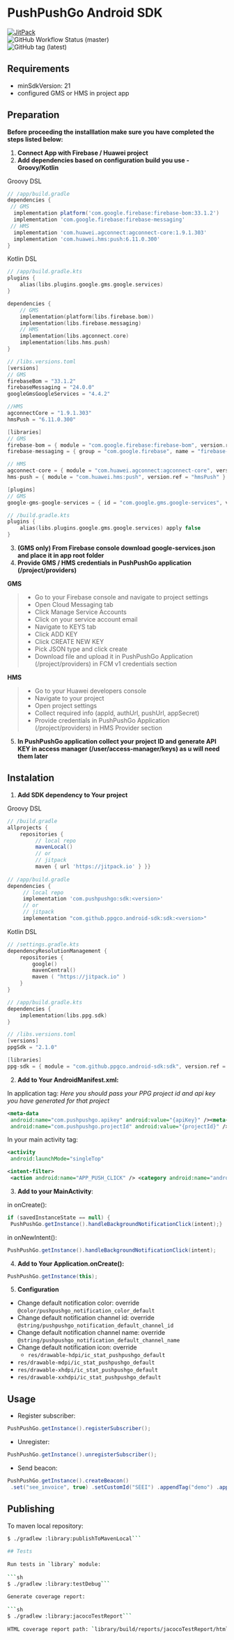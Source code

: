 
# PushPushGo Android SDK

[![JitPack](https://img.shields.io/jitpack/v/github/ppgco/android-sdk?style=flat-square)](https://jitpack.io/#ppgco/android-sdk)  
![GitHub Workflow Status (master)](https://img.shields.io/github/actions/workflow/status/ppgco/android-sdk/test.yml?branch=master&style=flat-square)  
![GitHub tag (latest)](https://img.shields.io/github/v/tag/ppgco/android-sdk?style=flat-square)

## Requirements

- minSdkVersion: 21
- configured GMS or HMS in project  app

## Preparation
**Before proceeding the installlation make sure you have completed the steps listed below:**

1. **Connect App with Firebase / Huawei project**
2. **Add dependencies based on configuration build you use - Groovy/Kotlin**

Groovy DSL
```groovy
// /app/build.gradle  
dependencies {   
 // GMS
  implementation platform('com.google.firebase:firebase-bom:33.1.2')
  implementation 'com.google.firebase:firebase-messaging'  
 // HMS
  implementation 'com.huawei.agconnect:agconnect-core:1.9.1.303'
  implementation 'com.huawei.hms:push:6.11.0.300'
}  
```

Kotlin DSL
```kotlin
// /app/build.gradle.kts
plugins {
	alias(libs.plugins.google.gms.google.services)
}

dependencies {
	// GMS
	implementation(platform(libs.firebase.bom))  
	implementation(libs.firebase.messaging)
	// HMS
	implementation(libs.agconnect.core)  
	implementation(libs.hms.push)
}

// /libs.versions.toml
[versions]
// GMS
firebaseBom = "33.1.2"
firebaseMessaging = "24.0.0"
googleGmsGoogleServices = "4.4.2"

//HMS
agconnectCore = "1.9.1.303"
hmsPush = "6.11.0.300"

[libraries]
// GMS
firebase-bom = { module = "com.google.firebase:firebase-bom", version.ref = "firebaseBom" }
firebase-messaging = { group = "com.google.firebase", name = "firebase-messaging", version.ref = "firebaseMessaging" }

// HMS
agconnect-core = { module = "com.huawei.agconnect:agconnect-core", version.ref = "agconnectCore" }
hms-push = { module = "com.huawei.hms:push", version.ref = "hmsPush" }

[plugins]
// GMS
google-gms-google-services = { id = "com.google.gms.google-services", version.ref = "googleGmsGoogleServices" }

// /build.gradle.kts
plugins {
	alias(libs.plugins.google.gms.google.services) apply false
}
```
3. **(GMS only) From Firebase console download google-services.json and place it in app root folder**
4. **Provide GMS / HMS credentials in PushPushGo application (/project/providers)**

**GMS**
> * Go to your Firebase console and navigate to project settings
> * Open Cloud Messaging tab
> * Click Manage Service Accounts
> * Click on your service account email
> * Navigate to KEYS tab
> * Click ADD KEY
> * Click CREATE NEW KEY
> * Pick JSON type and click create
> * Download file and upload it in PushPushGo Application (/project/providers) in FCM v1 credentials section

**HMS**
> * Go to your Huawei developers console
> * Navigate to your project
> * Open project settings
> * Collect required info (appId, authUrl, pushUrl, appSecret)
> * Provide credentials in PushPushGo Application (/project/providers) in HMS Provider section

5. **In PushPushGo application collect your project ID and generate API KEY in access manager (/user/access-manager/keys) as u will need them later**


## Instalation

1. **Add SDK dependency to Your project**

Groovy DSL
```groovy  
// /build.gradle  
allprojects {  
	repositories {
		 // local repo 
		 mavenLocal()  
		 // or  
		 // jitpack
		 maven { url 'https://jitpack.io' } }}  
  
// /app/build.gradle  
dependencies {  
	 // local repo
	 implementation 'com.pushpushgo:sdk:<version>'  
	 // or  
	 // jitpack
	 implementation "com.github.ppgco.android-sdk:sdk:<version>"    
```  

Kotlin DSL
```kotlin
// /settings.gradle.kts
dependencyResolutionManagement {
	repositories {
		google()  
		mavenCentral()  
		maven ( "https://jitpack.io" )
	}
}

// /app/build.gradle.kts
dependencies {
	implementation(libs.ppg.sdk)
}

// /libs.versions.toml
[versions]
ppgSdk = "2.1.0"

[libraries]
ppg-sdk = { module = "com.github.ppgco.android-sdk:sdk", version.ref = "ppgSdk" }

```

2. **Add to Your AndroidManifest.xml:**

In application tag:
*Here you should pass your PPG project id and api key you have generated for that project*
```xml  
<meta-data  
 android:name="com.pushpushgo.apikey" android:value="{apiKey}" /><meta-data  
 android:name="com.pushpushgo.projectId" android:value="{projectId}" />  
```  


In your main activity tag:
```xml  
<activity  
 android:launchMode="singleTop"  
```  
```xml  
<intent-filter>  
 <action android:name="APP_PUSH_CLICK" /> <category android:name="android.intent.category.DEFAULT" /></intent-filter>  
```  

3. **Add to your MainActivity**:

in onCreate():
```java  
if (savedInstanceState == null) {  
 PushPushGo.getInstance().handleBackgroundNotificationClick(intent);}  
```  
in onNewIntent():
```java  
PushPushGo.getInstance().handleBackgroundNotificationClick(intent);  
```  

4. **Add to Your Application.onCreate():**
```java  
PushPushGo.getInstance(this);  
```  
5. **Configuration**
- Change default notification color: override `@color/pushpushgo_notification_color_default`
- Change default notification channel id: override `@string/pushpushgo_notification_default_channel_id`
- Change default notification channel name: override `@string/pushpushgo_notification_default_channel_name`
- Change default notification icon: override
    - `res/drawable-hdpi/ic_stat_pushpushgo_default`
- `res/drawable-mdpi/ic_stat_pushpushgo_default`
- `res/drawable-xhdpi/ic_stat_pushpushgo_default`
- `res/drawable-xxhdpi/ic_stat_pushpushgo_default`

## Usage

- Register subscriber:
```java  
PushPushGo.getInstance().registerSubscriber();  
```  

- Unregister:
```java  
PushPushGo.getInstance().unregisterSubscriber();  
```  

- Send beacon:
```java  
PushPushGo.getInstance().createBeacon()  
 .set("see_invoice", true) .setCustomId("SEEI") .appendTag("demo") .appendTag("mobile", "platform") .send();  
```  

## Publishing

To maven local repository:

```sh  
$ ./gradlew :library:publishToMavenLocal```  
  
## Tests  
  
Run tests in `library` module:  
  
```sh  
$ ./gradlew :library:testDebug```  
  
Generate coverage report:  
  
```sh  
$ ./gradlew :library:jacocoTestReport```  
  
HTML coverage report path: `library/build/reports/jacocoTestReport/html/`
